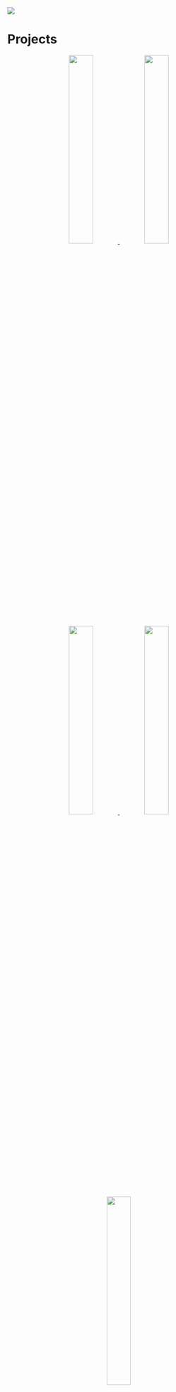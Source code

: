 <a href="https://thewhiteh4t.github.io" target="_blank">
  <img src="https://i.imgur.com/Ws6ithh.png">
</a>

# Projects

<p align="center">
  <a href="https://github.com/thewhiteh4t/seeker" target="_blank">
    <img width="33%" height="33%" src="https://i.imgur.com/DIpuNTI.jpg">
  </a>
  <a href="https://github.com/thewhiteh4t/finalrecon" target="_blank">
    <img width="33%" height="33%" src="https://i.imgur.com/rLENhCp.jpg">
  </a>
  <a href="https://github.com/thewhiteh4t/pwnedOrNot" target="_blank">
    <img width="33%" height="33%" src="https://i.imgur.com/ojjMbWX.jpg">
  </a>
  <a href="https://github.com/thewhiteh4t/killcast" target="_blank">
    <img width="33%" height="33%" src="https://i.imgur.com/k9L3q2x.jpg">
  </a>
  <a href="https://github.com/thewhiteh4t/flashsploit" target="_blank">
    <img width="33%" height="33%" src="https://i.imgur.com/KoY1Y96.jpg">
  </a>
</p>
